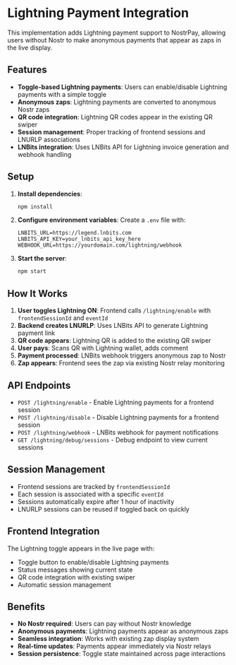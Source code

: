 # Lightning Payment Integration

This implementation adds Lightning payment support to NostrPay, allowing users without Nostr to make anonymous payments that appear as zaps in the live display.

## Features

- **Toggle-based Lightning payments**: Users can enable/disable Lightning payments with a simple toggle
- **Anonymous zaps**: Lightning payments are converted to anonymous Nostr zaps
- **QR code integration**: Lightning QR codes appear in the existing QR swiper
- **Session management**: Proper tracking of frontend sessions and LNURLP associations
- **LNBits integration**: Uses LNBits API for Lightning invoice generation and webhook handling

## Setup

1. **Install dependencies**:
   ```bash
   npm install
   ```

2. **Configure environment variables**:
   Create a `.env` file with:
   ```
   LNBITS_URL=https://legend.lnbits.com
   LNBITS_API_KEY=your_lnbits_api_key_here
   WEBHOOK_URL=https://yourdomain.com/lightning/webhook
   ```

3. **Start the server**:
   ```bash
   npm start
   ```

## How It Works

1. **User toggles Lightning ON**: Frontend calls `/lightning/enable` with `frontendSessionId` and `eventId`
2. **Backend creates LNURLP**: Uses LNBits API to generate Lightning payment link
3. **QR code appears**: Lightning QR is added to the existing QR swiper
4. **User pays**: Scans QR with Lightning wallet, adds comment
5. **Payment processed**: LNBits webhook triggers anonymous zap to Nostr
6. **Zap appears**: Frontend sees the zap via existing Nostr relay monitoring

## API Endpoints

- `POST /lightning/enable` - Enable Lightning payments for a frontend session
- `POST /lightning/disable` - Disable Lightning payments for a frontend session  
- `POST /lightning/webhook` - LNBits webhook for payment notifications
- `GET /lightning/debug/sessions` - Debug endpoint to view current sessions

## Session Management

- Frontend sessions are tracked by `frontendSessionId`
- Each session is associated with a specific `eventId`
- Sessions automatically expire after 1 hour of inactivity
- LNURLP sessions can be reused if toggled back on quickly

## Frontend Integration

The Lightning toggle appears in the live page with:
- Toggle button to enable/disable Lightning payments
- Status messages showing current state
- QR code integration with existing swiper
- Automatic session management

## Benefits

- **No Nostr required**: Users can pay without Nostr knowledge
- **Anonymous payments**: Lightning payments appear as anonymous zaps
- **Seamless integration**: Works with existing zap display system
- **Real-time updates**: Payments appear immediately via Nostr relays
- **Session persistence**: Toggle state maintained across page interactions

